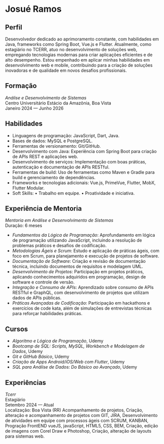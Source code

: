 # Josué Ramos

## Perfil
Desenvolvedor dedicado ao aprimoramento constante, com habilidades em Java, 
frameworks como Spring Boot, Vue.js e Flutter. Atualmente, como estagiário no TCERR, 
atuo no desenvolvimento de soluções web, empregando tecnologias modernas para 
criar aplicações eficientes e de alto desempenho. Estou empenhado em aplicar minhas 
habilidades em desenvolvimento web e mobile, contribuindo para a criação de soluções 
inovadoras e de qualidade em novos desafios profissionais.

## Formação
*Análise e Desenvolvimento de Sistemas*  
Centro Universitário Estácio da Amazônia, Boa Vista  
Janeiro 2024 — Junho 2026

## Habilidades
 - Linguagens de programação: JavaScript, Dart, Java.
 - Bases de dados: MySQL e PostgreSQL.
 - Ferramentas de versionamento: Git/GitHub.
 - Desenvolvimento com Java: Experiência com Spring Boot para criação de APIs REST e 
aplicações web.
 - Desenvolvimento de serviços: Implementação com boas práticas, autenticação e 
documentação de APIs RESTful.
 - Ferramentas de build: Uso de ferramentas como Maven e Gradle para build e 
gerenciamento de dependências.
 - Frameworks e tecnologias adicionais: Vue.js, PrimeVue, Flutter, MobX, Flutter Modular.
 - Soft Skills:
 • Trabalho em equipe.
 • Proatividade e iniciativa.
 
## Experiência de Mentoria
*Mentoria em Análise e Desenvolvimento de Sistemas*  
Duração: 6 meses  

- *Fundamentos da Lógica de Programação*: Aprofundamento em lógica de programação utilizando JavaScript, incluindo a resolução de problemas práticos e desafios de codificação.
- *Metodologias Ágeis e Scrum*: Estudo e aplicação de práticas ágeis, com foco em Scrum, para planejamento e execução de projetos de software.
- *Documentação de Software*: Criação e revisão de documentação técnica, incluindo documentos de requisitos e modelagem UML.
- *Desenvolvimento de Projetos*: Participação em projetos práticos, aplicando conhecimentos adquiridos em programação, design de software e controle de versão.
- *Integração e Consumo de APIs*: Aprendizado sobre consumo de APIs RESTful e GraphQL, com desenvolvimento de projetos que utilizam dados de APIs públicas.
- *Práticas Avançadas de Codificação*: Participação em hackathons e exercícios de code kata, além de simulações de entrevistas técnicas para reforçar habilidades práticas.

## Cursos
- *Algoritmo e Lógica de Programação*, Udemy
- *Bootcamp de SQL: Scripts, MySQL, Workbench e Modelagem de Dados*, Udemy
- *Git e GitHub Básico*, Udemy
- *Criação de Apps Android/iOS/Web com Flutter*, Udemy
- *SQL para Análise de Dados: Do Básico ao Avançado*, Udemy

## Experiências
*Tcerr*  
Estagiário  
Setembro 2024 — Atual  
Localização: Boa Vista (RR)
Acompanhamento de projetos, Criação, alteração e acompanhamento de projetos com 
GIT, JIRA,  Desenvolvimento de atividades em equipe com processos ágeis com SCRUM, 
KANBAN, Progração FrontEND  vueJS, javaScript, HTML5, CSS, BEM, Criação, edição de 
imagens com Corel Draw e Photoshop, Criação,  alteração de layouts para sistemas web.

